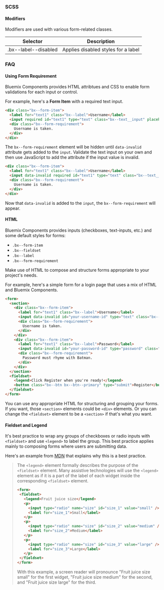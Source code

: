 ### SCSS

#### Modifiers

Modifiers are used with various form-related classes.

| Selector             | Description                         |
| -------------------- | ----------------------------------- |
| .bx--label--disabled | Applies disabled styles for a label |

### FAQ

#### Using Form Requirement

Bluemix Components provides HTML attribtues and CSS to enable form validations for each input or control.

For example, here's a **Form Item** with a required text input.

```html
<div class="bx--form-item">
  <label for="text1" class="bx--label">Username</label>
  <input required id="text1" type="text" class="bx--text__input" placeholder="Enter username here" />
  <div class="bx--form-requirement">
    Username is taken.
  </div>
</div>
```

The `bx--form-requirement` element will be hidden until `data-invalid` attribute gets added to the `input`.
Validate the text input on your own and then use JavaScript to add the attribute if the input value is invalid.

```html
<div class="bx--form-item">
  <label for="text1" class="bx--label">Username</label>
  <input data-invalid required id="text1" type="text" class="bx--text__input" placeholder="Enter username here" />
  <div class="bx--form-requirement">
    Username is taken.
  </div>
</div>
```

Now that `data-invalid` is added to the `input`, the `bx--form-requirement` will appear.

#### HTML

Bluemix Components provides inputs (checkboxes, text-inputs, etc.) and some default styles for forms:

- `.bx--form-item`
- `.bx--fieldset`
- `.bx--label`
- `.bx--form-requirement`

Make use of HTML to compose and structure forms appropriate to your project's needs.

For example, here's a simple form for a login page that uses a mix of HTML and Bluemix Components.

```html
<form>
  <section>
    <div class="bx--form-item">
      <label for="text1" class="bx--label">Username</label>
      <input data-invalid id="your-username-id" type="text" class="bx--text__input" placeholder="Enter username here" />
      <div class="bx--form-requirement">
        Username is taken.
      </div>
    </div>
    <div class="bx--form-item">
      <label for="text1" class="bx--label">Password</label>
      <input data-invalid id="your-password-id" type="password" class="bx--text__input" placeholder="Enter username here" />
      <div class="bx--form-requirement">
        Password must rhyme with Batman.
      </div>
    </div>
  </section>
  <fieldset>
    <legend>Click Register when you're ready!</legend>
    <button class="bx--btn bx--btn--primary" type="submit">Register</button>
  </fieldset>
</form>
```

You can use any appropriate HTML for structuring and grouping your forms.
If you want, those `<section>` elements could be `<div>` elements.
Or you can change the `<fieldset>` element to be a `<section>` if that's what you want.

#### Fieldset and Legend

It's best practice to wrap any groups of checkboxes or radio inputs with `<fieldset>` and use `<legend>` to label the group.
This best practice applies mainly to composing forms where users are submitting data.

Here's an example from [MDN](https://developer.mozilla.org/en-US/docs/Learn/HTML/Forms/How_to_structure_an_HTML_form) that explains why this is a best practice.

> The `<legend>` element formally describes the purpose of the `<fieldset>` element.
> Many assistive technologies will use the `<legend>` element as if it is a part of the label of each widget inside the corresponding `<fieldset>` element.
>
> ```html
> <form>
>  <fieldset>
>    <legend>Fruit juice size</legend>
>    <p>
>      <input type="radio" name="size" id="size_1" value="small" />
>      <label for="size_1">Small</label>
>    </p>
>    <p>
>      <input type="radio" name="size" id="size_2" value="medium" />
>      <label for="size_2">Medium</label>
>    </p>
>    <p>
>      <input type="radio" name="size" id="size_3" value="large" />
>      <label for="size_3">Large</label>
>    </p>
>  </fieldset>
> </form>
> ```
>
> With this example, a screen reader will pronounce "Fruit juice size small" for the first widget, "Fruit juice size medium" for the second, and "Fruit juice size large" for the third.
